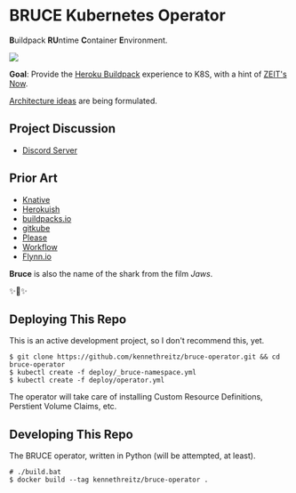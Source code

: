 # BRUCE Kubernetes Operator

**B**uildpack **RU**ntime **C**ontainer **E**nvironment.

![](https://github.com/bruce-project/meta/raw/master/idea.png)

**Goal**: Provide the [Heroku Buildpack](https://buildpacks.io/) experience to K8S, with a hint of [ZEIT's Now](https://zeit.co/now).

[Architecture ideas](https://github.com/bruce-project/meta/blob/master/ideas/architecture.md) are being formulated.

## Project Discussion

- [Discord Server](https://discordapp.com/invite/SJ5GA5)

## Prior Art

- [Knative](https://github.com/knative/build-templates/blob/master/buildpack/README.md)
- [Herokuish](https://github.com/gliderlabs/herokuish)
- [buildpacks.io](https://buildpacks.io/)
- [gitkube](https://github.com/hasura/gitkube)
- [Please](https://github.com/thought-machine/please)
- [Workflow](https://github.com/teamhephy/workflow)
- [Flynn.io](https://flynn.io/)

**Bruce** is also the name of the shark from the film *Jaws*.

✨🍰✨


## Deploying This Repo

This is an active development project, so I don't recommend this, yet.

    $ git clone https://github.com/kennethreitz/bruce-operator.git && cd bruce-operator
    $ kubectl create -f deploy/_bruce-namespace.yml
    $ kubectl create -f deploy/operator.yml

The operator will take care of installing Custom Resource Definitions, Perstient Volume Claims, etc.

## Developing This Repo

The BRUCE operator, written in Python (will be attempted, at least).

    # ./build.bat
    $ docker build --tag kennethreitz/bruce-operator .
